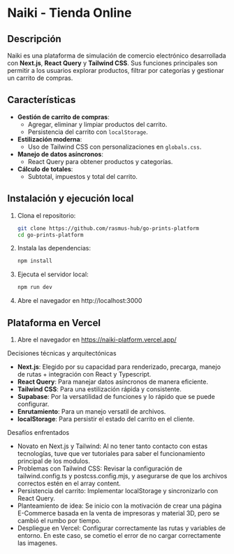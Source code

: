 # Naiki - Tienda Online

## Descripción
Naiki es una plataforma de simulación de comercio electrónico desarrollada con **Next.js**, **React Query** y **Tailwind CSS**. Sus funciones principales son permitir a los usuarios explorar productos, filtrar por categorías y gestionar un carrito de compras.

## Características
- **Gestión de carrito de compras**:
  - Agregar, eliminar y limpiar productos del carrito.
  - Persistencia del carrito con `localStorage`.
- **Estilización moderna**:
  - Uso de Tailwind CSS con personalizaciones en `globals.css`.
- **Manejo de datos asíncronos**:
  - React Query para obtener productos y categorías.
- **Cálculo de totales**:
  - Subtotal, impuestos y total del carrito.

## Instalación y ejecución local
1. Clona el repositorio:
   ```bash
   git clone https://github.com/rasmus-hub/go-prints-platform
   cd go-prints-platform

2. Instala las dependencias:
   ```bash
   npm install

3. Ejecuta el servidor local:
   ```bash
   npm run dev

4. Abre el navegador en http://localhost:3000

## Plataforma en Vercel
1. Abre el navegador en https://naiki-platform.vercel.app/

Decisiones técnicas y arquitectónicas
- **Next.js**: Elegido por su capacidad para renderizado, precarga, manejo de rutas + integración con React y Typescript.
- **React Query**: Para manejar datos asíncronos de manera eficiente.
- **Tailwind CSS**: Para una estilización rápida y consistente.
- **Supabase**: Por la versatilidad de funciones y lo rápido que se puede configurar.
- **Enrutamiento**: Para un manejo versatil de archivos.
- **localStorage**: Para persistir el estado del carrito en el cliente.

Desafíos enfrentados
- Novato en Next.js y Tailwind:
  Al no tener tanto contacto con estas tecnologías, tuve que ver tutoriales para saber el funcionamiento principal de los modulos.
- Problemas con Tailwind CSS:
  Revisar la configuración de tailwind.config.ts y postcss.config.mjs, y asegurarse de que los archivos correctos estén en el array content.
- Persistencia del carrito:
  Implementar localStorage y sincronizarlo con React Query.
- Planteamiento de idea:
  Se inicio con la motivación de crear una página E-Commerce basada en la venta de impresoras y material 3D, pero se cambió el rumbo por tiempo.
- Despliegue en Vercel:
  Configurar correctamente las rutas y variables de entorno. En este caso, se cometio el error de no cargar correctamente las imagenes.
